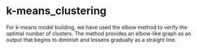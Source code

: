# k-means_clustering
For k-means model building, we have used the elbow method to verify the optimal number of clusters. The method provides an elbow-like graph as an output that begins to diminish and lessens gradually as a straight line.
